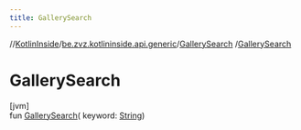 ```yaml
---
title: GallerySearch
---
```

//[KotlinInside](../../../index.html)/[be.zvz.kotlininside.api.generic](../index.html)/[GallerySearch](index.html)
/[GallerySearch](-gallery-search.html)

# GallerySearch

[jvm]\
fun [GallerySearch](-gallery-search.html)(
keyword: [String](https://kotlinlang.org/api/latest/jvm/stdlib/kotlin/-string/index.html))




